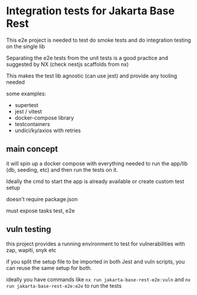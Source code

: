 # Integration tests for Jakarta Base Rest

This e2e project is needed to test do smoke tests and do integration testing on
the single lib

Separating the e2e tests from the unit tests is a good practice and suggested by
NX (check nestjs scaffolds from nx)

This makes the test lib agnostic (can use jest) and provide any tooling needed

some examples:

- supertest
- jest / vitest
- docker-compose library
- testcontainers
- undici/ky/axios with retries

## main concept

it will spin up a docker compose with everything needed to run the app/lib (db,
seeding, etc) and then run the tests on it.

Ideally the cmd to start the app is already available or create custom test
setup

doesn't require package.json

must expose tasks test, e2e

## vuln testing

this project provides a running environment to test for vulnerabilities with
zap, wapiti, snyk etc

if you split the setup file to be imported in both Jest and vuln scripts, you
can reuse the same setup for both.

ideally you have commands like `nx run jakarta-base-rest-e2e:vuln` and
`nx run jakarta-base-rest-e2e:e2e` to run the tests
